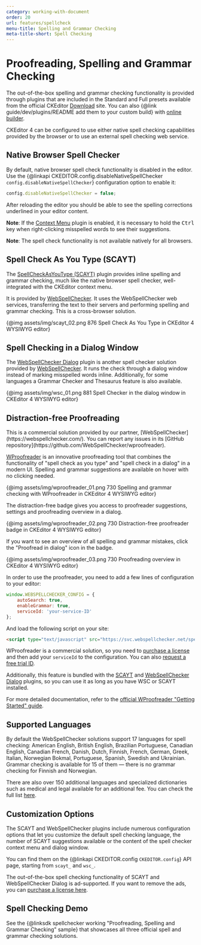 ```yaml
---
category: working-with-document
order: 20
url: features/spellcheck
menu-title: Spelling and Grammar Checking
meta-title-short: Spell Checking
---
```

<!--
Copyright (c) 2003-2020, CKSource - Frederico Knabben. All rights reserved.
For licensing, see LICENSE.md.
-->

# Proofreading, Spelling and Grammar Checking

<info-box info="">
    The out-of-the-box spelling and grammar checking functionality is provided through plugins that are included in the Standard and Full presets available from the official CKEditor <a href="https://ckeditor.com/ckeditor-4/download/">Download</a> site. You can also {@link guide/dev/plugins/README add them to your custom build} with <a href="https://ckeditor.com/cke4/builder">online builder</a>.
</info-box>

CKEditor 4 can be configured to use either native spell checking capabilities provided by the browser or to use an external spell checking web service.

## Native Browser Spell Checker

By default, native browser spell check functionality is disabled in the editor. Use the {@linkapi CKEDITOR.config.disableNativeSpellChecker `config.disableNativeSpellChecker`} configuration option to enable it:

```js
config.disableNativeSpellChecker = false;
```

After reloading the editor you should be able to see the spelling corrections underlined in your editor content.

**Note**: If the [Context Menu](https://ckeditor.com/cke4/addon/contextmenu) plugin is enabled, it is necessary to hold the <kbd>Ctrl</kbd> key when right-clicking misspelled words to see their suggestions.

**Note**: The spell check functionality is not available natively for all browsers.

## Spell Check As You Type (SCAYT)

The [SpellCheckAsYouType (SCAYT)](https://ckeditor.com/cke4/addon/scayt) plugin provides inline spelling and grammar checking, much like the native browser spell checker, well-integrated with the CKEditor context menu.

It is provided by [WebSpellChecker](https://webspellchecker.com/wsc-scayt-ckeditor4/). It uses the WebSpellChecker web services, transferring the text to their servers and performing spelling and grammar checking. This is a cross-browser solution.

{@img assets/img/scayt_02.png 876 Spell Check As You Type in CKEditor 4 WYSIWYG editor}

## Spell Checking in a Dialog Window

The [WebSpellChecker Dialog](https://ckeditor.com/cke4/addon/wsc) plugin is another spell checker solution provided by [WebSpellChecker](https://webspellchecker.com/wsc-dialog-ckeditor4/). It runs the check through a dialog window instead of marking misspelled words inline. Additionally, for some languages a Grammar Checker and Thesaurus feature is also available.

{@img assets/img/wsc_01.png 881 Spell Checker in the dialog window in CKEditor 4 WYSIWYG editor}

## Distraction-free Proofreading

<info-box info="">
    This is a commercial solution provided by our partner, [WebSpellChecker](https://webspellchecker.com/). You can report any issues in its [GitHub repository](https://github.com/WebSpellChecker/wproofreader).
</info-box>

[WProofreader](https://webspellchecker.com/wsc-proofreader) is an innovative proofreading tool that combines the functionality of "spell check as you type" and "spell check in a dialog" in a modern UI. Spelling and grammar suggestions are available on hover with no clicking needed.

{@img assets/img/wproofreader_01.png 730 Spelling and grammar checking with WProofreader in CKEditor 4 WYSIWYG editor}

The distraction-free badge gives you access to proofreader suggestions, settings and proofreading overview in a dialog.

{@img assets/img/wproofreader_02.png 730 Distraction-free proofreader badge in CKEditor 4 WYSIWYG editor}

If you want to see an overview of all spelling and grammar mistakes, click the "Proofread in dialog" icon in the badge.

{@img assets/img/wproofreader_03.png 730 Proofreading overview in CKEditor 4 WYSIWYG editor}

In order to use the proofreader, you need to add a few lines of configuration to your editor:

```js
window.WEBSPELLCHECKER_CONFIG = {
    autoSearch: true,
    enableGrammar: true,
    serviceId: 'your-service-ID'
};
```

And load the following script on your site:

```html
<script type="text/javascript" src="https://svc.webspellchecker.net/spellcheck31/wscbundle/wscbundle.js"></script>
```

WProofreader is a commercial solution, so you need to [purchase a license](https://ckeditor.com/contact/) and then add your `serviceId` to the configuration. You can also [request a free trial ID](https://ckeditor.com/contact/).

Additionally, this feature is bundled with the [SCAYT](https://ckeditor.com/cke4/addon/scayt) and [WebSpellChecker Dialog](https://ckeditor.com/cke4/addon/wsc) plugins, so you can use it as long as you have WSC or SCAYT installed.

For more detailed documentation, refer to the [official WProofreader "Getting Started" guide](https://docs.webspellchecker.net/pages/viewpage.action?pageId=442663877).

## Supported Languages

By default the WebSpellChecker solutions support 17 languages for spell checking: American English, British English, Brazilian Portuguese, Canadian English, Canadian French, Danish, Dutch, Finnish, French, German, Greek, Italian, Norwegian Bokmal, Portuguese, Spanish, Swedish and Ukrainian. Grammar checking is available for 15 of them &mdash; there is no grammar checking for Finnish and Norwegian.

There are also over 150 additional languages and specialized dictionaries such as medical and legal available for an additional fee. You can check the full list [here](https://webspellchecker.com/additional-dictionaries/).

## Customization Options

The SCAYT and WebSpellChecker plugins include numerous configuration options that let you customize the default spell checking language, the number of SCAYT suggestions available or the content of the spell checker context menu and dialog window.

You can find them on the {@linkapi CKEDITOR.config `CKEDITOR.config`} API page, starting from `scayt_` and `wsc_`.

<info-box hint="">
    The out-of-the-box spell checking functionality of SCAYT and WebSpellChecker Dialog is ad-supported. If you want to remove the ads, you can <a href="https://ckeditor.com/contact/">purchase a license here</a>.
</info-box>

## Spell Checking Demo

See the {@linksdk spellchecker working "Proofreading, Spelling and Grammar Checking" sample} that showcases all three official spell and grammar checking solutions.
